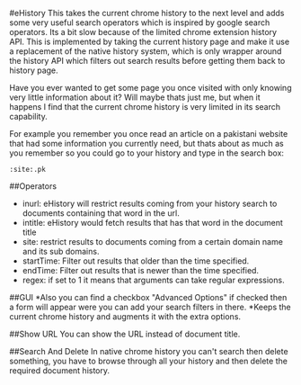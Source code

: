 #eHistory
This takes the current chrome history to the next level and adds some very useful search operators which is inspired by google search operators.
Its a bit slow because of the limited chrome extension history API. This is implemented by taking the current history page and make it use a 
replacement of the native history system, which is only wrapper around the history API which filters out search results before getting them back
to history page.

Have you ever wanted to get some page you once visited with only knowing very little information about it?
Will maybe thats just me, but when it happens I find that the current chrome history is very limited in its search capability.

For example you remember you once read an article on a pakistani website that had some information you currently need, but thats about as much 
as you remember so you could go to your history and type in the search box:

	:site:.pk

##Operators
* inurl: eHistory will restrict results coming from your history search to documents containing that word in the url.
* intitle: eHistory would fetch results that has that word in the document title
* site: restrict results to documents coming from a certain domain name and its sub domains.
* startTime: Filter out results that older than the time specified.
* endTime: Filter out results that is newer than the time specified.
* regex: if set to 1 it means that arguments can take regular expressions.

##GUI
*Also you can find a checkbox "Advanced Options" if checked then a form will appear were you can add your search filters in there.
*Keeps the current chrome history and augments it with the extra options.

##Show URL
You can show the URL instead of document title.

##Search And Delete
In native chrome history you can't search then delete something, you have to browse through all your history and then delete the required document
history.
